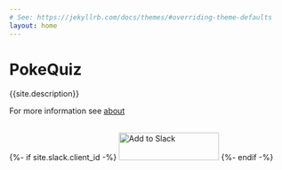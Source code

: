 ```yaml
---
# See: https://jekyllrb.com/docs/themes/#overriding-theme-defaults
layout: home
---
```


# PokeQuiz

{{site.description}}

For more information see <a class="page-link" href="{{ my_page.url | relative_url }}/about">about</a>

<br/>
{%- if site.slack.client_id -%}
<a href="https://slack.com/oauth/authorize?client_id={{ site.slack.client_id }}&scope=bot"><img alt="Add to Slack" height="50" width="180" src="https://platform.slack-edge.com/img/add_to_slack.png" srcset="https://platform.slack-edge.com/img/add_to_slack.png 1x, https://platform.slack-edge.com/img/add_to_slack@2x.png 2x" /></a>
{%- endif -%}
